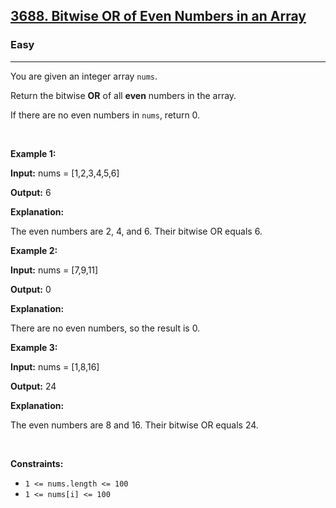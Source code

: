 <h2><a href="https://leetcode.com/problems/bitwise-or-of-even-numbers-in-an-array/description/">3688. Bitwise OR of Even Numbers in an Array</a></h2><h3>Easy</h3><hr><p>You are given an integer array <code>nums</code>.</p>

<p>Return the bitwise <strong>OR</strong> of all <strong>even</strong> numbers in the array.</p>

<p>If there are no even numbers in <code>nums</code>, return 0.</p>

<p>&nbsp;</p>
<p><strong class="example">Example 1:</strong></p>

<div class="example-block">
<p><strong>Input:</strong> <span class="example-io">nums = [1,2,3,4,5,6]</span></p>

<p><strong>Output:</strong> <span class="example-io">6</span></p>

<p><strong>Explanation:</strong></p>

<p>The even numbers are 2, 4, and 6. Their bitwise OR equals 6.</p>
</div>

<p><strong class="example">Example 2:</strong></p>

<div class="example-block">
<p><strong>Input:</strong> <span class="example-io">nums = [7,9,11]</span></p>

<p><strong>Output:</strong> <span class="example-io">0</span></p>

<p><strong>Explanation:</strong></p>

<p>There are no even numbers, so the result is 0.</p>
</div>

<p><strong class="example">Example 3:</strong></p>

<div class="example-block">
<p><strong>Input:</strong> <span class="example-io">nums = [1,8,16]</span></p>

<p><strong>Output:</strong> <span class="example-io">24</span></p>

<p><strong>Explanation:</strong></p>

<p>The even numbers are 8 and 16. Their bitwise OR equals 24.</p>
</div>

<p>&nbsp;</p>
<p><strong>Constraints:</strong></p>

<ul>
	<li><code>1 &lt;= nums.length &lt;= 100</code></li>
	<li><code>1 &lt;= nums[i] &lt;= 100</code></li>
</ul>
